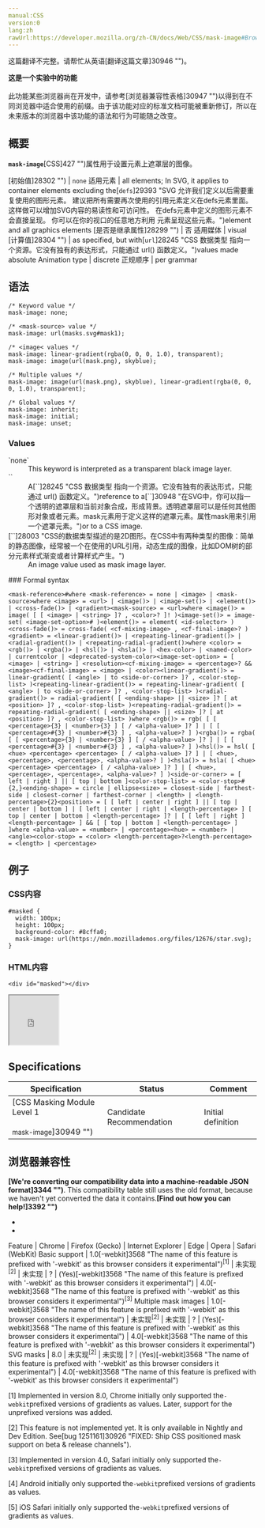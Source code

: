 ```yaml
---
manual:CSS
version:0
lang:zh
rawUrl:https://developer.mozilla.org/zh-CN/docs/Web/CSS/mask-image#Browser_compatibility
---
```




这篇翻译不完整。请帮忙从英语[翻译这篇文章]30946 "")。






**这是一个实验中的功能**<br></br>此功能某些浏览器尚在开发中，请参考[浏览器兼容性表格]30947 "")以得到在不同浏览器中适合使用的前缀。由于该功能对应的标准文档可能被重新修订，所以在未来版本的浏览器中该功能的语法和行为可能随之改变。




## 概要<a name="概要"></a>


**`mask-image`**[CSS]427 "")属性用于设置元素上遮罩层的图像。


[初始值]28302 "") | `none` 
适用元素 | all elements; In SVG, it applies to container elements excluding the[`defs`]29393 "SVG 允许我们定义以后需要重复使用的图形元素。 建议把所有需要再次使用的引用元素定义在defs元素里面。这样做可以增加SVG内容的易读性和可访问性。 在defs元素中定义的图形元素不会直接呈现。 你可以在你的视口的任意地方利用 <use>元素呈现这些元素。")element and all graphics elements 
[是否是继承属性]28299 "") | 否 
适用媒体 | visual 
[计算值]28304 "") | as specified, but with[`url`]28245 "CSS 数据类型 <url> 指向一个资源。它没有独有的表达形式，只能通过 url() 函数定义。")values made absolute 
Animation type | discrete 
正规顺序 | per grammar 


## 语法<a name="语法"></a>

```
/* Keyword value */
mask-image: none;

/* <mask-source> value */
mask-image: url(masks.svg#mask1);

/* <image< values */
mask-image: linear-gradient(rgba(0, 0, 0, 1.0), transparent);
mask-image: image(url(mask.png), skyblue);

/* Multiple values */
mask-image: image(url(mask.png), skyblue), linear-gradient(rgba(0, 0, 0, 1.0), transparent);

/* Global values */
mask-image: inherit;
mask-image: initial;
mask-image: unset;
```

### Values<a name="Values"></a>
<dl><dt id=''>`none`</dt><dd>This keyword is interpreted as a transparent black image layer.</dd><dt id=''>`<mask-source>`</dt><dd>A[`<url>`]28245 "CSS 数据类型 <url> 指向一个资源。它没有独有的表达形式，只能通过 url() 函数定义。")reference to a[`<mask>`]30948 "在SVG中，你可以指一个透明的遮罩层和当前对象合成，形成背景。透明遮罩层可以是任何其他图形对象或者<g>元素。mask元素用于定义这样的遮罩元素。属性mask用来引用一个遮罩元素。")or to a CSS image.</dd><dt id=''>[`<image>`]28003 "CSS的数据类型描述的是2D图形。在CSS中有两种类型的图像：简单的静态图像，经常被一个在使用的URL引用，动态生成的图像，比如DOM树的部分元素样式渐变或者计算样式产生。")</dt><dd>An image value used as mask image layer.</dd></dl>
### Formal syntax<a name="Formal_syntax"></a>

```
<mask-reference>#where <mask-reference> = none | <image> | <mask-source>where <image> = <url> | <image()> | <image-set()> | <element()> | <cross-fade()> | <gradient><mask-source> = <url>where <image()> = image( [ [ <image> | <string> ]? , <color>? ]! )<image-set()> = image-set( <image-set-option># )<element()> = element( <id-selector> )<cross-fade()> = cross-fade( <cf-mixing-image> , <cf-final-image>? )<gradient> = <linear-gradient()> | <repeating-linear-gradient()> | <radial-gradient()> | <repeating-radial-gradient()>where <color> = <rgb()> | <rgba()> | <hsl()> | <hsla()> | <hex-color> | <named-color> | currentcolor | <deprecated-system-color><image-set-option> = [ <image> | <string> ] <resolution><cf-mixing-image> = <percentage>? && <image><cf-final-image> = <image> | <color><linear-gradient()> = linear-gradient( [ <angle> | to <side-or-corner> ]? , <color-stop-list> )<repeating-linear-gradient()> = repeating-linear-gradient( [ <angle> | to <side-or-corner> ]? , <color-stop-list> )<radial-gradient()> = radial-gradient( [ <ending-shape> || <size> ]? [ at <position> ]? , <color-stop-list> )<repeating-radial-gradient()> = repeating-radial-gradient( [ <ending-shape> || <size> ]? [ at <position> ]? , <color-stop-list> )where <rgb()> = rgb( [ [ <percentage>{3} | <number>{3} ] [ / <alpha-value> ]? ] | [ [ <percentage>#{3} | <number>#{3} ] , <alpha-value>? ] )<rgba()> = rgba( [ [ <percentage>{3} | <number>{3} ] [ / <alpha-value> ]? ] | [ [ <percentage>#{3} | <number>#{3} ] , <alpha-value>? ] )<hsl()> = hsl( [ <hue> <percentage> <percentage> [ / <alpha-value> ]? ] | [ <hue>, <percentage>, <percentage>, <alpha-value>? ] )<hsla()> = hsla( [ <hue> <percentage> <percentage> [ / <alpha-value> ]? ] | [ <hue>, <percentage>, <percentage>, <alpha-value>? ] )<side-or-corner> = [ left | right ] || [ top | bottom ]<color-stop-list> = <color-stop>#{2,}<ending-shape> = circle | ellipse<size> = closest-side | farthest-side | closest-corner | farthest-corner | <length> | <length-percentage>{2}<position> = [ [ left | center | right ] || [ top | center | bottom ] | [ left | center | right | <length-percentage> ] [ top | center | bottom | <length-percentage> ]? | [ [ left | right ] <length-percentage> ] && [ [ top | bottom ] <length-percentage> ] ]where <alpha-value> = <number> | <percentage><hue> = <number> | <angle><color-stop> = <color> <length-percentage>?<length-percentage> = <length> | <percentage>
```

## 例子<a name="例子"></a>

### CSS内容<a name="CSS内容"></a>

```
#masked {
  width: 100px;
  height: 100px;
  background-color: #8cffa0;
  mask-image: url(https://mdn.mozillademos.org/files/12676/star.svg);
} 

```

### HTML内容<a name="HTML内容"></a>

```
<div id="masked"></div>
```


<iframe src='https://mdn.mozillademos.org/zh-CN/docs/Web/CSS/mask-image$samples/Example?revision=1129433' width='100px' height='100px'></iframe>


## Specifications<a name="Specifications"></a>

Specification | Status | Comment 
 ---  |  ---  |  ---  | 
[CSS Masking Module Level 1<br></br><small>mask-image</small>]30949 "") | Candidate Recommendation | Initial definition 


## 浏览器兼容性<a name="浏览器兼容性"></a>


**[We&#39;re converting our compatibility data into a machine-readable JSON format]3344 "")**. This compatibility table still uses the old format, because we haven&#39;t yet converted the data it contains.**[Find out how you can help!]3392 "")**


* 
* 

Feature | Chrome | Firefox (Gecko) | Internet Explorer | Edge | Opera | Safari (WebKit) 
Basic support | 1.0[-webkit]3568 "The name of this feature is prefixed with '-webkit' as this browser considers it experimental")<sup>[1]</sup> | 未实现<sup>[2]</sup> | 未实现 | ? | (Yes)[-webkit]3568 "The name of this feature is prefixed with '-webkit' as this browser considers it experimental") | 4.0[-webkit]3568 "The name of this feature is prefixed with '-webkit' as this browser considers it experimental")<sup>[3]</sup> 
Multiple mask images | 1.0[-webkit]3568 "The name of this feature is prefixed with '-webkit' as this browser considers it experimental") | 未实现<sup>[2]</sup> | 未实现 | ? | (Yes)[-webkit]3568 "The name of this feature is prefixed with '-webkit' as this browser considers it experimental") | 4.0[-webkit]3568 "The name of this feature is prefixed with '-webkit' as this browser considers it experimental") 
SVG masks | 8.0 | 未实现<sup>[2]</sup> | 未实现 | ? | (Yes)[-webkit]3568 "The name of this feature is prefixed with '-webkit' as this browser considers it experimental") | 4.0[-webkit]3568 "The name of this feature is prefixed with '-webkit' as this browser considers it experimental") 





[1] Implemented in version 8.0, Chrome initially only supported the`-webkit`prefixed versions of gradients as values. Later, support for the unprefixed versions was added.



[2] This feature is not implemented yet. It is only available in Nightly and Dev Edition. See[bug 1251161]30926 "FIXED: Ship CSS positioned mask support on beta & release channels").



[3] Implemented in version 4.0, Safari initially only supported the`-webkit`prefixed versions of gradients as values.



[4] Android initially only supported the`-webkit`prefixed versions of gradients as values.



[5] iOS Safari initially only supported the`-webkit`prefixed versions of gradients as values.




